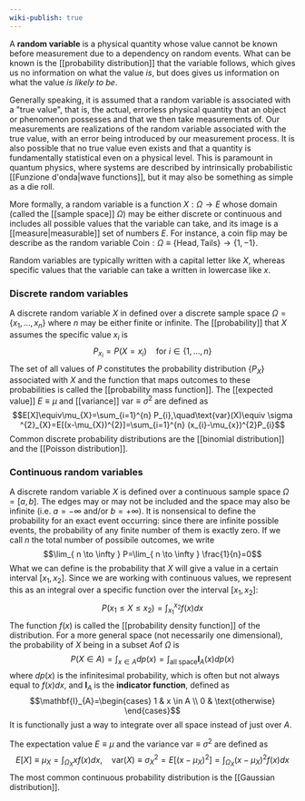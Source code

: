 ```yaml
---
wiki-publish: true
---
```

A **random variable** is a physical quantity whose value cannot be known before measurement due to a dependency on random events. What can be known is the [[probability distribution]] that the variable follows, which gives us no information on what the value *is*, but does gives us information on what the value *is likely to be*.

Generally speaking, it is assumed that a random variable is associated with a "true value", that is, the actual, errorless physical quantity that an object or phenomenon possesses and that we then take measurements of. Our measurements are realizations of the random variable associated with the true value, with an error being introduced by our measurement process. It is also possible that no true value even exists and that a quantity is fundamentally statistical even on a physical level. This is paramount in quantum physics, where systems are described by intrinsically probabilistic [[Funzione d'onda|wave functions]], but it may also be something as simple as a die roll.

More formally, a random variable is a function $X:\Omega\to E$ whose domain (called the [[sample space]] $\Omega$) may be either discrete or continuous and includes all possible values that the variable can take, and its image is a [[measure|measurable]] set of numbers $E$. For instance, a coin flip may be describe as the random variable $\text{Coin}:\Omega\equiv\{\text{Head},\text{Tails}\}\to\{1,-1\}$.

Random variables are typically written with a capital letter like $X$, whereas specific values that the variable can take a written in lowercase like $x$.
### Discrete random variables
A discrete random variable $X$ in defined over a discrete sample space $\Omega=\{ x_{1},\ldots,x_{n} \}$ where $n$ may be either finite or infinite. The [[probability]] that $X$ assumes the specific value $x_{i}$ is
$$P_{x_{i}}=P(X=x_{i})\quad\text{for }i\in \{ 1,\ldots,n \}$$
The set of all values of $P$ constitutes the probability distribution $\{ P_{X} \}$ associated with $X$ and the function that maps outcomes to these probabilities is called the [[probability mass function]]. The [[expected value]] $E\equiv \mu$ and [[variance]] $\text{var}\equiv\sigma ^{2}$ are defined as
$$E[X]\equiv\mu_{X}=\sum_{i=1}^{n} P_{i},\quad\text{var}(X)\equiv \sigma ^{2}_{X}=E[(x-\mu_{X})^{2}]=\sum_{i=1}^{n} (x_{i}-\mu_{x})^{2}P_{i}$$
Common discrete probability distributions are the [[binomial distribution]] and the [[Poisson distribution]]. 
### Continuous random variables
A discrete random variable $X$ is defined over a continuous sample space $\Omega=[a,b]$. The edges may or may not be included and the space may also be infinite (i.e. $a=-\infty$ and/or $b=+\infty$). It is nonsensical to define the probability for an exact event occurring: since there are infinite possible events, the probability of any finite number of them is exactly zero. If we call $n$ the total number of possibile outcomes, we write
$$\lim_{ n \to \infty } P=\lim_{ n \to \infty } \frac{1}{n}=0$$
What we can define is the probability that $X$ will give a value in a certain interval $[x_{1},x_{2}]$. Since we are working with continuous values, we represent this as an integral over a specific function over the interval $[x_{1},x_{2}]$:
$$P(x_{1}\leq X\leq x_{2})=\int_{x_{1}}^{x_{2}}f(x)dx$$
The function $f(x)$ is called the [[probability density function]] of the distribution. For a more general space (not necessarily one dimensional), the probability of $X$ being in a subset $A$of $\Omega$ is
$$P(X\in A)=\int_{x \in A}dp(x)=\int _\text{all space}\mathbf{I}_{A}(x)dp(x)$$
where $dp(x)$ is the infinitesimal probability, which is often but not always equal to $f(x)dx$, and $\mathbf{I}_{A}$ is the **indicator function**, defined as
$$\mathbf{I}_{A}=\begin{cases}
1 & x \in A \\
0 & \text{otherwise}
\end{cases}$$
It is functionally just a way to integrate over all space instead of just over $A$.

The expectation value $E\equiv\mu$ and the variance $\text{var}\equiv \sigma ^{2}$ are defined as
$$E[X]\equiv \mu_{X}=\int_{\Omega_{X}}xf(x)dx,\quad\text{var}(X)\equiv \sigma ^{2}_{X}=E[(x-\mu_{X})^{2}]=\int_{\Omega_{X}}(x-\mu_{X})^{2}f(x)dx$$
The most common continuous probability distribution is the [[Gaussian distribution]].